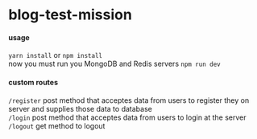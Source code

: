 blog-test-mission
=====================

#### usage

  `yarn install` or `npm install`          
  now you must run you MongoDB and Redis servers 
  `npm run dev`                                                                                   
  
#### custom routes

  `/register` post method that acceptes data from users to register they on server and supplies those data to database                     
  `/login`  post method that acceptes data from users to login at the server                                                               
  `/logout`  get method to logout


  
